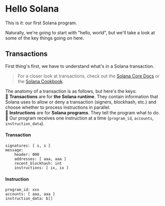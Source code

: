 # Hello Solana

This is it: our first Solana program.   
   
Naturally, we're going to start with "hello, world", but we'll take a look at some of the key things going on here.   
   
## Transactions

First thing's first, we have to understand what's in a Solana transaction.   
   
> For a closer look at transactions, check out the [Solana Core Docs](https://docs.solana.com/developing/programming-model/transactions) or the [Solana Cookbook](https://solanacookbook.com/core-concepts/transactions.html#facts).

The anatomy of a transaction is as follows, but here's the keys:   
:key: **Transactions** are for **the Solana runtime**. They contain information that Solana uses to allow or deny a transaction (signers, blockhash, etc.) and choose whether to process instructions in parallel.   
:key: **Instructions** are for **Solana programs**. They tell the program what to do.   
:key: Our program receives one instruction at a time (`program_id`, `accounts`, `instruction_data`).
#### Transaction
```shell
signatures: [ s, s ]
message:
    header: 000
    addresses: [ aaa, aaa ]
    recent_blockhash: int
    instructions: [ ix, ix ]
```
#### Instruction
```shell
program_id: xxx
accounts: [ aaa, aaa ]
instruction_data: b[]
```
